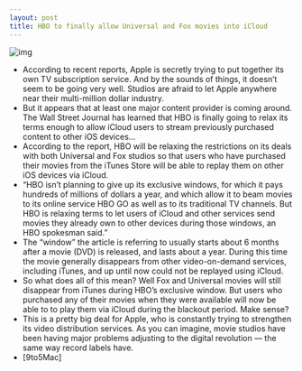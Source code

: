 ```yaml
---
layout: post
title: HBO to finally allow Universal and Fox movies into iCloud
---
```

![img](http://media.idownloadblog.com/wp-content/uploads/2012/03/atv-interface-e1331578946696.jpg)
* According to recent reports, Apple is secretly trying to put together its own TV subscription service. And by the sounds of things, it doesn’t seem to be going very well. Studios are afraid to let Apple anywhere near their multi-million dollar industry.
* But it appears that at least one major content provider is coming around. The Wall Street Journal has learned that HBO is finally going to relax its terms enough to allow iCloud users to stream previously purchased content to other iOS devices…
* According to the report, HBO will be relaxing the restrictions on its deals with both Universal and Fox studios so that users who have purchased their movies from the iTunes Store will be able to replay them on other iOS devices via iCloud.
* “HBO isn’t planning to give up its exclusive windows, for which it pays hundreds of millions of dollars a year, and which allow it to beam movies to its online service HBO GO as well as to its traditional TV channels. But HBO is relaxing terms to let users of iCloud and other services send movies they already own to other devices during those windows, an HBO spokesman said.”
* The “window” the article is referring to usually starts about 6 months after a movie (DVD) is released, and lasts about a year. During this time the movie generally disappears from other video-on-demand services, including iTunes, and up until now could not be replayed using iCloud.
* So what does all of this mean? Well Fox and Universal movies will still disappear from iTunes during HBO’s exclusive window. But users who purchased any of their movies when they were available will now be able to to play them via iCloud during the blackout period. Make sense?
* This is a pretty big deal for Apple, who is constantly trying to strengthen its video distribution services. As you can imagine, movie studios have been having major problems adjusting to the digital revolution — the same way record labels have.
* [9to5Mac]

